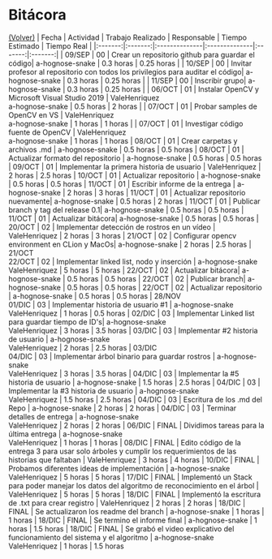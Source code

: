 # Bitácora

[(Volver)](../README.md)
| Fecha  | Actividad  | Trabajo Realizado | Responsable | Tiempo Estimado | Tiempo Real |
|:-------:|:-------:|:--------------|:--------------|:-------:|:-------:|
| 09/SEP | 00 | Crear un repositorio github para guardar el código| a-hognose-snake   | 0.3 horas    | 0.25 horas |
| 10/SEP | 00 | Invitar profesor al repositorio con todos los privilegios para auditar el código| a-hognose-snake     | 0.3 horas    | 0.25 horas |
| 11/SEP | 00 | Inscribir grupo| a-hognose-snake     | 0.3 horas    | 0.25 horas |
| 06/OCT | 01 | Instalar OpenCV y Microsoft Visual Studio 2019 | ValeHenriquez  <br />a-hognose-snake   | 0.5 horas    | 2 horas |
| 07/OCT | 01 | Probar samples de OpenCV en VS | ValeHenriquez <br />a-hognose-snake  | 1 horas    | 1 horas |
| 07/OCT | 01 | Investigar código fuente de OpenCV | ValeHenriquez  <br />a-hognose-snake |  1 horas | 1 horas 
| 08/OCT | 01 | Crear carpetas y archivos .md | a-hognose-snake |  0.5 horas | 0.5 horas 
| 08/OCT | 01 | Actualizar formato del repositorio | a-hognose-snake |  0.5 horas | 0.5 horas 
| 09/OCT | 01 | Implementar la primera historia de usuario | ValeHenriquez |  2 horas | 2.5 horas
| 10/OCT | 01 | Actualizar repositorio | a-hognose-snake |  0.5 horas | 0.5 horas
| 11/OCT | 01 | Escribir informe de la entrega | a-hognose-snake |  2 horas | 3 horas
| 11/OCT | 01 | Actualizar repositorio nuevamente| a-hognose-snake |  0.5 horas | 2 horas
| 11/OCT | 01 | Publicar branch y tag del release 0.1| a-hognose-snake |  0.5 horas | 0.5 horas
| 11/OCT | 01 | Actualizar bitácora| a-hognose-snake |  0.5 horas | 0.5 horas
| 20/OCT | 02 | Implementar detección de rostros en un vídeo | ValeHenriquez |  2 horas | 3 horas
| 21/OCT | 02 | Configurar opencv environment en CLion y MacOs| a-hognose-snake |  2 horas | 2.5 horas
| 21/OCT<br/>22/OCT | 02 | Implementar linked list, nodo y  inserción | a-hognose-snake<br />ValeHenriquez |  5 horas | 5 horas
| 22/OCT | 02 | Actualizar bitácora| a-hognose-snake |  0.5 horas | 0.5 horas
| 22/OCT | 02 | Publicar branch| a-hognose-snake |  0.5 horas | 0.5 horas
| 22/OCT | 02 | Actualizar repositorio | a-hognose-snake |  0.5 horas | 0.5 horas
| 28/NOV<br/>01/DIC | 03 | Implementar historia de usuario #1 | a-hognose-snake<br />ValeHenriquez |  1 horas | 0.5 horas
| 02/DIC | 03 | Implementar Linked list para guardar tiempo de ID's| a-hognose-snake<br />ValeHenriquez |  3 horas | 3.5 horas
| 03/DIC | 03 | Implementar #2 historia de usuario | a-hognose-snake<br />ValeHenriquez |  2 horas | 2.5 horas
| 03/DIC<br/>04/DIC | 03 |  Implementar árbol binario para guardar rostros | a-hognose-snake<br />ValeHenriquez |  3 horas | 3.5 horas
| 04/DIC | 03 | Implementar la #5 historia de usuario | a-hognose-snake |  1.5 horas | 2.5 horas
| 04/DIC | 03 | Implementar la #3 historia de usuario | a-hognose-snake<br />ValeHenriquez |  1.5 horas | 2.5 horas
| 04/DIC | 03 | Escritura de los .md del Repo | a-hognose-snake |  2 horas | 2 horas
| 04/DIC | 03 | Terminar detalles de entrega | a-hognose-snake<br />ValeHenriquez |  2 horas | 2 horas
| 06/DIC | FINAL | Dividimos tareas para la última entrega | a-hognose-snake<br />ValeHenriquez |  1 horas | 1 horas
| 08/DIC | FINAL | Edito código de la entrega 3 para usar solo árboles y cumplir los requerimientos de las historias que faltaban | ValeHenriquez |  3 horas | 4 horas
| 10/DIC | FINAL | Probamos diferentes ideas de implementación | a-hognose-snake<br />ValeHenriquez |  5 horas | 5 horas
| 17/DIC | FINAL | Implementó un Stack para poder manejar los datos del algoritmo de reconocimiento en el árbol | ValeHenriquez |  5 horas | 5 horas
| 18/DIC | FINAL | Implementó la escritura de .txt para crear registro | ValeHenriquez  |  2 horas | 2 horas
| 18/DIC | FINAL | Se actualizaron los readme del branch | a-hognose-snake |  1 horas | 1 horas
| 18/DIC | FINAL | Se termino el informe final | a-hognose-snake |  1 horas | 1.5 horas
| 18/DIC | FINAL | Se grabó el video explicativo del funcionamiento del sistema y el algoritmo | a-hognose-snake<br />ValeHenriquez |  1 horas | 1.5 horas


